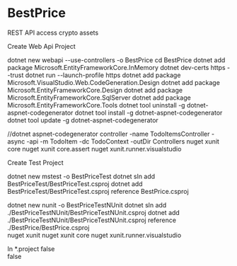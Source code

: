 # BestPrice
REST API access crypto assets

Create Web Api Project

dotnet new webapi --use-controllers -o BestPrice
cd BestPrice
dotnet add package Microsoft.EntityFrameworkCore.InMemory
dotnet dev-certs https --trust
dotnet run --launch-profile https
dotnet add package Microsoft.VisualStudio.Web.CodeGeneration.Design
dotnet add package Microsoft.EntityFrameworkCore.Design
dotnet add package Microsoft.EntityFrameworkCore.SqlServer
dotnet add package Microsoft.EntityFrameworkCore.Tools
dotnet tool uninstall -g dotnet-aspnet-codegenerator
dotnet tool install -g dotnet-aspnet-codegenerator
dotnet tool update -g dotnet-aspnet-codegenerator

//dotnet aspnet-codegenerator controller -name TodoItemsController -async -api -m TodoItem -dc TodoContext -outDir Controllers
nuget xunit core
nuget xunit core.assert
nuget xunit.runner.visualstudio


Create Test Project

dotnet new mstest -o BestPriceTest
dotnet sln add BestPriceTest/BestPriceTest.csproj
dotnet add BestPriceTest/BestPriceTest.csproj reference BestPrice.csproj

dotnet new nunit -o BestPriceTestNUnit
dotnet sln add ./BestPriceTestNUnit/BestPriceTestNUnit.csproj
dotnet add ./BestPriceTestNUnit/BestPriceTestNUnit.csproj reference ./BestPrice/BestPrice.csproj  
nuget xunit 
nuget xunit core
nuget xunit.runner.visualstudio



In *.project
<PropertyGroup>
    <GenerateAssemblyInfo>false</GenerateAssemblyInfo>   
    <GenerateTargetFrameworkAttribute>false</GenerateTargetFrameworkAttribute>
  </PropertyGroup>

